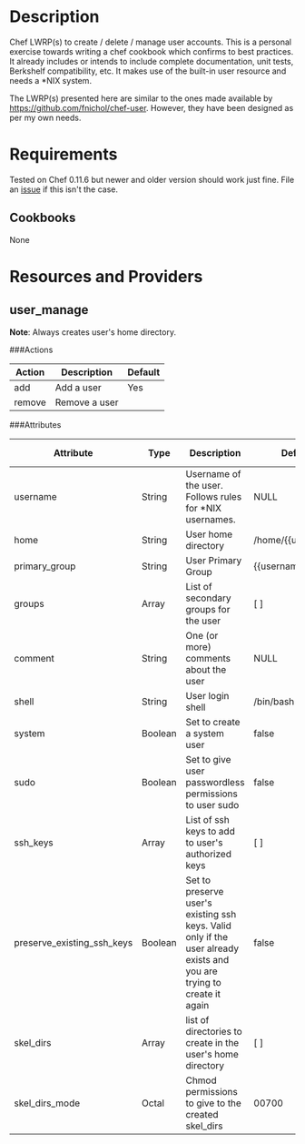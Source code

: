 Description
===========
Chef LWRP(s) to create / delete / manage user accounts. This is a personal exercise towards writing a chef cookbook which confirms to best practices. It already includes or intends to include complete documentation, unit tests, Berkshelf compatibility, etc. It makes use of the built-in user resource and needs a \*NIX system.

The LWRP(s) presented here are similar to the ones made available by https://github.com/fnichol/chef-user. However, they have been designed as per my own needs.

Requirements
============

Tested on Chef 0.11.6 but newer and older version should work just fine. File an [issue](https://github.com/deafbeed/cookbooks-user/issues) if this isn't the case.

Cookbooks
---------

None

Resources and Providers
===

user\_manage
-------------
**Note**: Always creates user's home directory. 

###Actions

|Action      | Description                       | Default              |
|------------|-----------------------------------|----------------------|
|add       | Add a user                        | Yes                  |
|remove    | Remove a user                     |                      |

###Attributes

|Attribute   | Type      | Description     | Default  |  Mandatory  | Name Attribute  |
|------------|-----------|-----------------|-------|----------------|------|
| username | String      | Username of the user. Follows rules for \*NIX usernames. |  NULL  | Yes | Yes |
| home   | String    | User home directory | /home/{{username}} | |  |
| primary\_group | String | User Primary Group | {{username}} | | |
| groups | Array | List of secondary groups for the user | [ ] | | |
| comment | String | One (or more) comments about the user | NULL | | |
| shell | String | User login shell | /bin/bash | | |
| system | Boolean | Set to create a system user | false | | |
| sudo | Boolean | Set to give user passwordless permissions to user sudo | false | | |
| ssh\_keys | Array | List of ssh keys to add to user's authorized keys | [ ] | | |
| preserve\_existing\_ssh\_keys | Boolean | Set to preserve user's existing ssh keys. Valid only if the user already exists and you are trying to create it again | false | | |
| skel\_dirs | Array | list of directories to create in the user's home directory | [ ] | | |
| skel\_dirs\_mode | Octal | Chmod permissions to give to the created skel\_dirs | 00700 | | |


